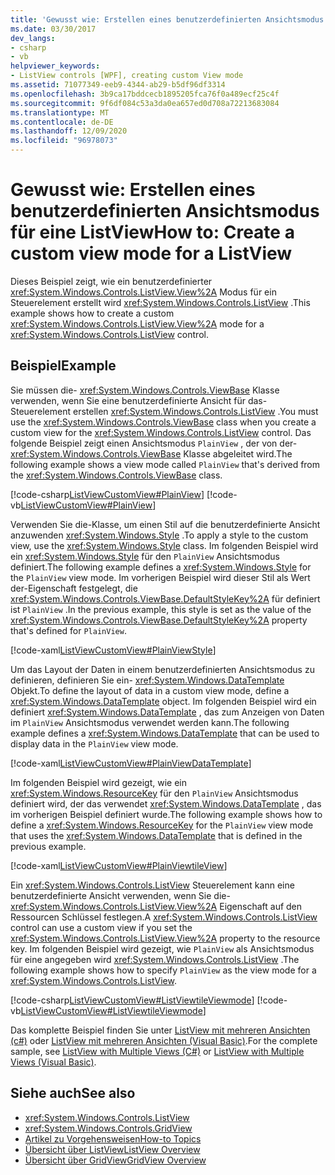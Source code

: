 ```yaml
---
title: 'Gewusst wie: Erstellen eines benutzerdefinierten Ansichtsmodus für eine ListView'
ms.date: 03/30/2017
dev_langs:
- csharp
- vb
helpviewer_keywords:
- ListView controls [WPF], creating custom View mode
ms.assetid: 71077349-eeb9-4344-ab29-b5df96df3314
ms.openlocfilehash: 3b9ca17bddcecb1895205fca76f0a489ecf25c4f
ms.sourcegitcommit: 9f6df084c53a3da0ea657ed0d708a72213683084
ms.translationtype: MT
ms.contentlocale: de-DE
ms.lasthandoff: 12/09/2020
ms.locfileid: "96978073"
---
```

# <a name="how-to-create-a-custom-view-mode-for-a-listview"></a><span data-ttu-id="f6b74-102">Gewusst wie: Erstellen eines benutzerdefinierten Ansichtsmodus für eine ListView</span><span class="sxs-lookup"><span data-stu-id="f6b74-102">How to: Create a custom view mode for a ListView</span></span>

<span data-ttu-id="f6b74-103">Dieses Beispiel zeigt, wie ein benutzerdefinierter <xref:System.Windows.Controls.ListView.View%2A> Modus für ein Steuerelement erstellt wird <xref:System.Windows.Controls.ListView> .</span><span class="sxs-lookup"><span data-stu-id="f6b74-103">This example shows how to create a custom <xref:System.Windows.Controls.ListView.View%2A> mode for a <xref:System.Windows.Controls.ListView> control.</span></span>  
  
## <a name="example"></a><span data-ttu-id="f6b74-104">Beispiel</span><span class="sxs-lookup"><span data-stu-id="f6b74-104">Example</span></span>  
 <span data-ttu-id="f6b74-105">Sie müssen die- <xref:System.Windows.Controls.ViewBase> Klasse verwenden, wenn Sie eine benutzerdefinierte Ansicht für das-Steuerelement erstellen <xref:System.Windows.Controls.ListView> .</span><span class="sxs-lookup"><span data-stu-id="f6b74-105">You must use the <xref:System.Windows.Controls.ViewBase> class when you create a custom view for the <xref:System.Windows.Controls.ListView> control.</span></span> <span data-ttu-id="f6b74-106">Das folgende Beispiel zeigt einen Ansichtsmodus `PlainView` , der von der- <xref:System.Windows.Controls.ViewBase> Klasse abgeleitet wird.</span><span class="sxs-lookup"><span data-stu-id="f6b74-106">The following example shows a view mode called `PlainView` that's derived from the <xref:System.Windows.Controls.ViewBase> class.</span></span>  
  
 [!code-csharp[ListViewCustomView#PlainView](~/samples/snippets/csharp/VS_Snippets_Wpf/ListViewCustomView/CSharp/PlainView.cs#plainview)]
 [!code-vb[ListViewCustomView#PlainView](~/samples/snippets/visualbasic/VS_Snippets_Wpf/ListViewCustomView/visualbasic/plainview.vb#plainview)]  
  
 <span data-ttu-id="f6b74-107">Verwenden Sie die-Klasse, um einen Stil auf die benutzerdefinierte Ansicht anzuwenden <xref:System.Windows.Style> .</span><span class="sxs-lookup"><span data-stu-id="f6b74-107">To apply a style to the custom view, use the <xref:System.Windows.Style> class.</span></span> <span data-ttu-id="f6b74-108">Im folgenden Beispiel wird ein <xref:System.Windows.Style> für den `PlainView` Ansichtsmodus definiert.</span><span class="sxs-lookup"><span data-stu-id="f6b74-108">The following example defines a <xref:System.Windows.Style> for the `PlainView` view mode.</span></span> <span data-ttu-id="f6b74-109">Im vorherigen Beispiel wird dieser Stil als Wert der-Eigenschaft festgelegt, die <xref:System.Windows.Controls.ViewBase.DefaultStyleKey%2A> für definiert ist `PlainView` .</span><span class="sxs-lookup"><span data-stu-id="f6b74-109">In the previous example, this style is set as the value of the <xref:System.Windows.Controls.ViewBase.DefaultStyleKey%2A> property that's defined for `PlainView`.</span></span>  
  
 [!code-xaml[ListViewCustomView#PlainViewStyle](~/samples/snippets/csharp/VS_Snippets_Wpf/ListViewCustomView/CSharp/Themes/Generic.xaml#plainviewstyle)]  
  
 <span data-ttu-id="f6b74-110">Um das Layout der Daten in einem benutzerdefinierten Ansichtsmodus zu definieren, definieren Sie ein- <xref:System.Windows.DataTemplate> Objekt.</span><span class="sxs-lookup"><span data-stu-id="f6b74-110">To define the layout of data in a custom view mode, define a <xref:System.Windows.DataTemplate> object.</span></span> <span data-ttu-id="f6b74-111">Im folgenden Beispiel wird ein definiert <xref:System.Windows.DataTemplate> , das zum Anzeigen von Daten im `PlainView` Ansichtsmodus verwendet werden kann.</span><span class="sxs-lookup"><span data-stu-id="f6b74-111">The following example defines a <xref:System.Windows.DataTemplate> that can be used to display data in the `PlainView` view mode.</span></span>  
  
 [!code-xaml[ListViewCustomView#PlainViewDataTemplate](~/samples/snippets/csharp/VS_Snippets_Wpf/ListViewCustomView/CSharp/Window1.xaml#plainviewdatatemplate)]  
  
 <span data-ttu-id="f6b74-112">Im folgenden Beispiel wird gezeigt, wie ein <xref:System.Windows.ResourceKey> für den `PlainView` Ansichtsmodus definiert wird, der das verwendet <xref:System.Windows.DataTemplate> , das im vorherigen Beispiel definiert wurde.</span><span class="sxs-lookup"><span data-stu-id="f6b74-112">The following example shows how to define a <xref:System.Windows.ResourceKey> for the `PlainView` view mode that uses the <xref:System.Windows.DataTemplate> that is defined in the previous example.</span></span>  
  
 [!code-xaml[ListViewCustomView#PlainViewtileView](~/samples/snippets/csharp/VS_Snippets_Wpf/ListViewCustomView/CSharp/Window1.xaml#plainviewtileview)]  
  
 <span data-ttu-id="f6b74-113">Ein <xref:System.Windows.Controls.ListView> Steuerelement kann eine benutzerdefinierte Ansicht verwenden, wenn Sie die- <xref:System.Windows.Controls.ListView.View%2A> Eigenschaft auf den Ressourcen Schlüssel festlegen.</span><span class="sxs-lookup"><span data-stu-id="f6b74-113">A <xref:System.Windows.Controls.ListView> control can use a custom view if you set the <xref:System.Windows.Controls.ListView.View%2A> property to the resource key.</span></span> <span data-ttu-id="f6b74-114">Im folgenden Beispiel wird gezeigt, wie `PlainView` als Ansichtsmodus für eine angegeben wird <xref:System.Windows.Controls.ListView> .</span><span class="sxs-lookup"><span data-stu-id="f6b74-114">The following example shows how to specify `PlainView` as the view mode for a <xref:System.Windows.Controls.ListView>.</span></span>  
  
 [!code-csharp[ListViewCustomView#ListViewtileViewmode](~/samples/snippets/csharp/VS_Snippets_Wpf/ListViewCustomView/CSharp/Window1.xaml.cs#listviewtileviewmode)]
 [!code-vb[ListViewCustomView#ListViewtileViewmode](~/samples/snippets/visualbasic/VS_Snippets_Wpf/ListViewCustomView/visualbasic/window1.xaml.vb#listviewtileviewmode)]  
  
 <span data-ttu-id="f6b74-115">Das komplette Beispiel finden Sie unter [ListView mit mehreren Ansichten (c#)](https://github.com/dotnet/docs/tree/master/samples/snippets/csharp/VS_Snippets_Wpf/ListViewCustomView/CSharp) oder [ListView mit mehreren Ansichten (Visual Basic)](https://github.com/dotnet/docs/tree/master/samples/snippets/visualbasic/VS_Snippets_Wpf/ListViewCustomView/visualbasic).</span><span class="sxs-lookup"><span data-stu-id="f6b74-115">For the complete sample, see [ListView with Multiple Views (C#)](https://github.com/dotnet/docs/tree/master/samples/snippets/csharp/VS_Snippets_Wpf/ListViewCustomView/CSharp) or [ListView with Multiple Views (Visual Basic)](https://github.com/dotnet/docs/tree/master/samples/snippets/visualbasic/VS_Snippets_Wpf/ListViewCustomView/visualbasic).</span></span>  
  
## <a name="see-also"></a><span data-ttu-id="f6b74-116">Siehe auch</span><span class="sxs-lookup"><span data-stu-id="f6b74-116">See also</span></span>

- <xref:System.Windows.Controls.ListView>
- <xref:System.Windows.Controls.GridView>
- [<span data-ttu-id="f6b74-117">Artikel zu Vorgehensweisen</span><span class="sxs-lookup"><span data-stu-id="f6b74-117">How-to Topics</span></span>](listview-how-to-topics.md)
- [<span data-ttu-id="f6b74-118">Übersicht über ListView</span><span class="sxs-lookup"><span data-stu-id="f6b74-118">ListView Overview</span></span>](listview-overview.md)
- [<span data-ttu-id="f6b74-119">Übersicht über GridView</span><span class="sxs-lookup"><span data-stu-id="f6b74-119">GridView Overview</span></span>](gridview-overview.md)
